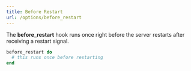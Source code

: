 ```yaml
---
title: Before Restart
url: /options/before_restart
---
```


The **before_restart** hook runs once right before the server restarts after receiving a restart signal.

```ruby {filename=Itsi.rb}
before_restart do
  # this runs once before restarting
end
```
